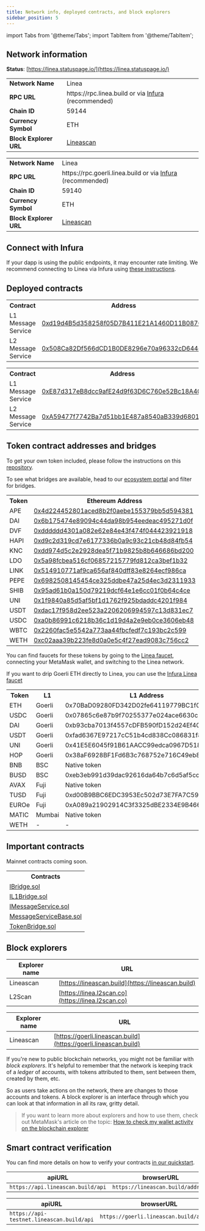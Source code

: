 ```yaml
---
title: Network info, deployed contracts, and block explorers
sidebar_position: 5
---
```


import Tabs from '@theme/Tabs'; import TabItem from '@theme/TabItem';

## Network information

**Status**: [https://linea.statuspage.io/](https://linea.statuspage.io/)

<Tabs groupId="Mainnet-Testnet" className="my-tabs">
  <TabItem 
  value="Mainnet" label="Mainnet" default>
<table>
    <tr>
        <td align="left"><b>Network Name</b></td>
        <td align="left">Linea</td>
    </tr>
    <tr>
        <td align="left"><b>RPC URL</b></td>
        <td align="left">https://rpc.linea.build or via <a href="https://support.linea.build/hc/en-us/articles/15752713253147">Infura</a> (recommended)</td>
    </tr>
    <tr>
        <td align="left"><b>Chain ID</b></td>
        <td align="left">59144</td>
    </tr>
    <tr>
        <td align="left"><b>Currency Symbol</b></td>
        <td align="left">ETH</td>
    </tr>
    <tr>
        <td align="left"><b>Block Explorer URL</b></td>
        <td align="left"> <a href="https://lineascan.build/">Lineascan</a>  </td>
    </tr>
</table>

  </TabItem>
  <TabItem value="Testnet" label="Testnet">
<table>
    <tr>
        <td align="left"><b>Network Name</b></td>
        <td align="left">Linea</td>
    </tr>
    <tr>
        <td align="left"><b>RPC URL</b></td>
        <td align="left">https://rpc.goerli.linea.build or via <a href="https://support.linea.build/hc/en-us/articles/15752713253147">Infura</a> (recommended)</td>
    </tr>
    <tr>
        <td align="left"><b>Chain ID</b></td>
        <td align="left">59140</td>
    </tr>
    <tr>
        <td align="left"><b>Currency Symbol</b></td>
        <td align="left">ETH</td>
    </tr>
    <tr>
        <td align="left"><b>Block Explorer URL</b></td>
        <td align="left"> <a href="https://goerli.lineascan.build">Lineascan</a> </td>
    </tr>
</table>
</TabItem> 
</Tabs>

## Connect with Infura

If your dapp is using the public endpoints, it may encounter rate limiting. We recommend connecting to Linea via Infura using [these instructions](https://support.linea.build/hc/en-us/articles/15752713253147).

## Deployed contracts

<Tabs groupId="Mainnet-Testnet" className="my-tabs">
  <TabItem value="Mainnet" label="Mainnet" default>
      <table>
  <tr>
    <th>Contract</th>
    <th>Address</th>
  </tr>
  <tr>
    <td>L1 Message Service</td>
    <td><a href="https://etherscan.io/address/0xd19d4B5d358258f05D7B411E21A1460D11B0876F">0xd19d4B5d358258f05D7B411E21A1460D11B0876F</a></td>
  </tr>
  <tr>
    <td>L2 Message Service</td>
    <td><a href="https://lineascan.build/address/0x508Ca82Df566dCD1B0DE8296e70a96332cD644ec">0x508Ca82Df566dCD1B0DE8296e70a96332cD644ec</a></td>
  </tr>
</table>
  </TabItem>
  <TabItem value="Testnet" label="Testnet">
    <table>
  <tr>
    <th>Contract</th>
    <th>Address</th>
  </tr>
  <tr>
    <td>L1 Message Service</td>
    <td><a href="https://goerli.etherscan.io/address/0xe87d317eb8dcc9afe24d9f63d6c760e52bc18a40">0xE87d317eB8dcc9afE24d9f63D6C760e52Bc18A40</a></td>
  </tr>
  <tr>
    <td>L2 Message Service</td>
    <td><a href="https://explorer.goerli.linea.build/address/0xA59477f7742Ba7d51bb1E487a8540aB339d6801d">0xA59477f7742Ba7d51bb1E487a8540aB339d6801d</a></td>
  </tr>
</table>
  </TabItem>
</Tabs>

## Token contract addresses and bridges

<Tabs groupId="Mainnet-Testnet" className="my-tabs">
  <TabItem value="Mainnet" label="Mainnet" default>
 

 To get your own token included, please follow the instructions on this [repository](https://github.com/Consensys/linea-token-list).


 To see what bridges are available, head to our [ecosystem portal](https://linea.build/apps) and filter for bridges.

 <table>
  <tr>
    <th>Token</th>
    <th>Ethereum Address</th>
    <th>Linea Address</th>
  </tr>
  <tr>
    <td>APE</td>
    <td><a href="https://etherscan.io/address/0x4d224452801aced8b2f0aebe155379bb5d594381">0x4d224452801aced8b2f0aebe155379bb5d594381</a></td>
    <td><a href="https://lineascan.build/address/0x6bAA318CF7C51C76e17ae1EbE9Bbff96AE017aCB">0x6bAA318CF7C51C76e17ae1EbE9Bbff96AE017aCB</a></td>
    <td></td>
  </tr>
  <tr>
    <td>DAI</td>
<td><a href="https://etherscan.io/token/0x6b175474e89094c44da98b954eedeac495271d0f">0x6b175474e89094c44da98b954eedeac495271d0f</a></td>
    <td><a href="https://lineascan.build/address/0x4AF15ec2A0BD43Db75dd04E62FAA3B8EF36b00d5">0x4AF15ec2A0BD43Db75dd04E62FAA3B8EF36b00d5</a></td>
    <td></td>
  </tr>
  <tr>
    <td>DVF</td>
<td><a href="https://etherscan.io/token/0xdddddd4301a082e62e84e43f474f044423921918">0xdddddd4301a082e62e84e43f474f044423921918</a></td>
    <td><a href="https://lineascan.build/address/0x1f031f8c523b339c7a831355879e3568fa3eb263">0x1f031f8c523b339c7a831355879e3568fa3eb263</a></td>
    <td></td>
  </tr>
  <tr>
    <td>HAPI</td>
<td><a href="https://etherscan.io/token/0xd9c2d319cd7e6177336b0a9c93c21cb48d84fb54">0xd9c2d319cd7e6177336b0a9c93c21cb48d84fb54</a></td>
    <td><a href="https://lineascan.build/address/0x0e5F2ee8C29e7eBc14e45dA7FF90566d8c407dB7">0x0e5F2ee8C29e7eBc14e45dA7FF90566d8c407dB7</a></td>
    <td></td>
  </tr>
  <tr>
    <td>KNC</td>
<td><a href="https://etherscan.io/token/0xdd974d5c2e2928dea5f71b9825b8b646686bd200">0xdd974d5c2e2928dea5f71b9825b8b646686bd200</a></td>
    <td><a href="https://lineascan.build/address/0x3b2F62d42DB19B30588648bf1c184865D4C3B1D6">0x3b2F62d42DB19B30588648bf1c184865D4C3B1D6</a></td>
    <td></td>
  </tr>
  <tr>
    <td>LDO</td>
<td><a href="https://etherscan.io/token/0x5a98fcbea516cf06857215779fd812ca3bef1b32">0x5a98fcbea516cf06857215779fd812ca3bef1b32</a></td>
    <td><a href="https://lineascan.build/address/0x0e076AAFd86a71dCEAC65508DAF975425c9D0cB6">0x0e076AAFd86a71dCEAC65508DAF975425c9D0cB6</a></td>
    <td></td>
  </tr>
  <tr>
    <td>LINK</td>
<td><a href="https://etherscan.io/token/0x514910771af9ca656af840dff83e8264ecf986ca">0x514910771af9ca656af840dff83e8264ecf986ca</a></td>
    <td><a href="https://lineascan.build/address/0x5B16228B94b68C7cE33AF2ACc5663eBdE4dCFA2d">0x5B16228B94b68C7cE33AF2ACc5663eBdE4dCFA2d</a></td>
    <td></td>
  </tr>
  <tr>
    <td>PEPE</td>
<td><a href="https://etherscan.io/token/0x6982508145454ce325ddbe47a25d4ec3d2311933">0x6982508145454ce325ddbe47a25d4ec3d2311933</a></td>
    <td><a href="https://lineascan.build/address/0x7da14988E4f390C2E34ed41DF1814467D3aDe0c3">0x7da14988E4f390C2E34ed41DF1814467D3aDe0c3</a></td>
    <td></td>
  </tr>
  <tr>
    <td>SHIB</td>
<td><a href="https://etherscan.io/token/0x95ad61b0a150d79219dcf64e1e6cc01f0b64c4ce">0x95ad61b0a150d79219dcf64e1e6cc01f0b64c4ce</a></td>
    <td><a href="https://lineascan.build/address/0x99AD925C1Dc14Ac7cc6ca1244eeF8043C74E99d5">0x99AD925C1Dc14Ac7cc6ca1244eeF8043C74E99d5</a></td>
    <td></td>
  </tr>
  <tr>
    <td>UNI</td>
<td><a href="https://etherscan.io/token/0x1f9840a85d5af5bf1d1762f925bdaddc4201f984">0x1f9840a85d5af5bf1d1762f925bdaddc4201f984</a></td>
    <td><a href="https://lineascan.build/address/0x636B22bC471c955A8DB60f28D4795066a8201fa3">0x636B22bC471c955A8DB60f28D4795066a8201fa3</a></td>
    <td></td>
  </tr>
  <tr>
    <td>USDT</td>
  <td><a href="https://etherscan.io/token/0xdac17f958d2ee523a2206206994597c13d831ec7">0xdac17f958d2ee523a2206206994597c13d831ec7</a></td>
    <td><a href="https://lineascan.build/address/0xA219439258ca9da29E9Cc4cE5596924745e12B93">0xA219439258ca9da29E9Cc4cE5596924745e12B93</a></td>
    <td></td>
  </tr>
  <tr>
    <td>USDC</td>
<td><a href="https://etherscan.io/token/0xa0b86991c6218b36c1d19d4a2e9eb0ce3606eb48">0xa0b86991c6218b36c1d19d4a2e9eb0ce3606eb48</a></td>
    <td><a href="https://lineascan.build/address/0x176211869cA2b568f2A7D4EE941E073a821EE1ff">0x176211869cA2b568f2A7D4EE941E073a821EE1ff</a></td>
    <td></td>
  </tr>
  <tr>
    <td>WBTC</td>
<td><a href="https://etherscan.io/token/0x2260fac5e5542a773aa44fbcfedf7c193bc2c599">0x2260fac5e5542a773aa44fbcfedf7c193bc2c599</a></td>
    <td><a href="https://lineascan.build/address/0x3aAB2285ddcDdaD8edf438C1bAB47e1a9D05a9b4">0x3aAB2285ddcDdaD8edf438C1bAB47e1a9D05a9b4</a></td>
    <td></td>
  </tr>
  <tr>
    <td>WETH</td>
<td><a href="https://etherscan.io/token/0xc02aaa39b223fe8d0a0e5c4f27ead9083c756cc2">0xc02aaa39b223fe8d0a0e5c4f27ead9083c756cc2</a></td>
    <td><a href="https://lineascan.build/address/0xe5D7C2a44FfDDf6b295A15c148167daaAf5Cf34f">0xe5D7C2a44FfDDf6b295A15c148167daaAf5Cf34f</a></td>
    <td></td>
  </tr>
</table>
  </TabItem>
  <TabItem value="Testnet" label="Testnet">

You can find faucets for these tokens by going to the [Linea faucet](https://faucet.goerli.linea.build/), connecting your MetaMask wallet, and switching to the Linea network.

If you want to drip Goerli ETH directly to Linea, you can use the [Infura Linea faucet](https://infura.io/faucet/linea)

<table>
  <tbody>
    <tr>
      <th>Token</th>
      <th>L1</th>
      <th>L1 Address</th>
      <th>L2 Address</th>
      <th>Bridge</th>
    </tr>
        <tr>
      <td>ETH</td>
      <td>Goerli</td>
      <td>0x70BaD09280FD342D02fe64119779BC1f0791BAC2</td>
      <td>0xC499a572640B64eA1C8c194c43Bc3E19940719dC</td>
      <td><a href="https://goerli.hop.exchange/#/send?token=ETH&sourceNetwork=ethereum&destNetwork=linea">Hop</a></td>
    </tr>
    <tr>
      <td>USDC</td>
      <td>Goerli</td>
      <td>0x07865c6e87b9f70255377e024ace6630c1eaa37f</td>
      <td>0xf56dc6695cF1f5c364eDEbC7Dc7077ac9B586068</td>
      <td><a href="https://goerli.hop.exchange/#/send?token=ETH&sourceNetwork=ethereum&destNetwork=linea">Hop</a></td>
    </tr>
    <tr>
      <td>DAI</td>
      <td>Goerli</td>
      <td>0xb93cba7013f4557cDFB590fD152d24Ef4063485f</td>
      <td>0x8741Ba6225A6BF91f9D73531A98A89807857a2B3</td>
      <td><a href="https://goerli.hop.exchange/#/send?token=ETH&sourceNetwork=ethereum&destNetwork=linea">Hop</a></td>
    </tr>
    <tr>
      <td>USDT</td>
      <td>Goerli</td>
      <td>0xfad6367E97217cC51b4cd838Cc086831f81d38C2</td>
      <td>0x1990BC6dfe2ef605Bfc08f5A23564dB75642Ad73</td>
      <td><a href="https://goerli.hop.exchange/#/send?token=ETH&sourceNetwork=ethereum&destNetwork=linea">Hop</a></td>
    </tr>
    <tr>
      <td>UNI</td>
      <td>Goerli</td>
      <td>0x41E5E6045f91B61AACC99edca0967D518fB44CFB</td>
      <td>0x7823E8DCC8bfc23EA3AC899EB86921f90e80F499</td>
      <td><a href="https://goerli.hop.exchange/#/send?token=ETH&sourceNetwork=ethereum&destNetwork=linea">Hop</a></td>
    </tr>
    <tr>
      <td>HOP</td>
      <td>Goerli</td>
      <td>0x38aF6928BF1Fd6B3c768752e716C49eb8206e20c</td>
      <td>0x6F03052743CD99ce1b29265E377e320CD24Eb632</td>
      <td><a href="https://goerli.hop.exchange/#/send?token=ETH&sourceNetwork=ethereum&destNetwork=linea">Hop</a></td>
    </tr>
    <tr>
      <td>BNB</td>
      <td>BSC</td>
      <td>Native token</td>
      <td>0x5471ea8f739dd37E9B81Be9c5c77754D8AA953E4</td>
      <td><a href="https://dev-cbridge-v2.netlify.app/97/59140/BNB">Celer</a></td>
    </tr>
    <tr>
      <td>BUSD</td>
      <td>BSC</td>
      <td>0xeb3eb991d39dac92616da64b7c6d5af5ccff1627</td>
      <td>0x7d43AABC515C356145049227CeE54B608342c0ad</td>
      <td><a href="https://dev-cbridge-v2.netlify.app/97/59140/BNB">Celer</a></td>
    </tr>
    <tr>
      <td>AVAX</td>
      <td>Fuji</td>
      <td>Native token</td>
      <td>Multi-chain</td>
      <td><a href="https://test.multichain.org/#/router">Multichain</a></td>
    </tr>
    <tr>
      <td>TUSD</td>
      <td>Fuji</td>
      <td>0xd00B9BBC6EDC3953Ec502d73E7FA7C59f628d947</td>
      <td>0x922D641a426DcFFaeF11680e5358F34d97d112E1</td>
      <td><a href="https://test.multichain.org/#/router">Multichain</a></td>
    </tr>
    <tr>
      <td>EUROe</td>
      <td>Fuji</td>
      <td>0xA089a21902914C3f3325dBE2334E9B466071E5f1</td>
      <td>0xeFAeeE334F0Fd1712f9a8cc375f427D9Cdd40d73</td>
      <td><a href="https://test.multichain.org/#/router">Multichain</a></td>
    </tr>
    <tr>
      <td>MATIC</td>
      <td>Mumbai</td>
      <td>Native token</td>
      <td>0xcAA61BCAe7D37Fe9C33c0D8671448254eef44D63</td>
      <td><a href="https://testnet.bridge.connext.network/">Connext</a></td>
    </tr>
        <tr>
      <td>WETH</td>
      <td>-</td>
      <td>-</td>
      <td>0x2C1b868d6596a18e32E61B901E4060C872647b6C</td>
      <td>-</td>
    </tr>
  </tbody>
</table>
  </TabItem>
</Tabs>

## Important contracts

<Tabs groupId="Mainnet-Testnet" className="my-tabs">
  <TabItem value="Mainnet" label="Mainnet" default>
    Mainnet contracts coming soon.
  </TabItem>
  <TabItem value="Testnet" label="Testnet">
    <table>
  <tr>
    <th>Contracts</th>
  </tr>
  <tr>
    <td><a href="pathname:///files/testnet/IBridge.sol">IBridge.sol</a></td>
  </tr>
  <tr>
    <td><a href="pathname:///files/testnet/IL1Bridge.sol">IL1Bridge.sol</a></td>
  </tr>
  <tr>
    <td><a href="pathname:///files/testnet/IMessageService.sol">IMessageService.sol</a></td>
  </tr>
  <tr>
    <td><a href="pathname:///files/testnet/MessageServiceBase.sol">MessageServiceBase.sol</a></td>
  </tr>
  <tr>
    <td><a href="pathname:///files/testnet/TokenBridge.sol">TokenBridge.sol</a></td>
  </tr>
</table>

  </TabItem>
</Tabs>

## Block explorers

<Tabs groupId="Mainnet-Testnet" className="my-tabs">
  <TabItem value="Mainnet" label="Mainnet" default>

| Explorer name     | URL |
| ----------- | ----------- |
| Lineascan      | [https://lineascan.build](https://lineascan.build)      |
| L2Scan   | [https://linea.l2scan.co](https://linea.l2scan.co)       |

  </TabItem>
  <TabItem value="Testnet" label="Testnet" default>

| Explorer name     | URL |
| ----------- | ----------- |
| Lineascan      | [https://goerli.lineascan.build](https://goerli.lineascan.build)      |

  </TabItem>
</Tabs>

If you're new to public blockchain networks, you might not be familiar with _block explorers_. It's helpful to remember that the network is keeping track of a _ledger_ of accounts, with tokens attributed to them, sent between them, created by them, etc.

So as users take actions on the network, there are changes to those accounts and tokens. A block explorer is an interface through which you can look at that information in all its raw, gritty detail.

>
> If you want to learn more about explorers and how to use them, check out MetaMask's article on the topic: [How to check my wallet activity on the blockchain explorer](https://support.metamask.io/hc/en-us/articles/360057536611-How-to-check-my-wallet-activity-on-the-blockchain-explorer)
>

## Smart contract verification

You can find more details on how to verify your contracts [in our quickstart](../build-on-linea/quickstart/).

<Tabs groupId="Mainnet-Testnet" className="my-tabs">
  <TabItem value="Mainnet" label="Mainnet" default>

| apiURL     | browserURL |
| ----------- | ----------- |
| `https://api.lineascan.build/api` | `https://lineascan.build/address` |

  </TabItem>
  <TabItem value="Testnet" label="Testnet" default>

| apiURL     | browserURL |
| ----------- | ----------- |
| `https://api-testnet.lineascan.build/api` | `https://goerli.lineascan.build/address` |

  </TabItem>
</Tabs>
